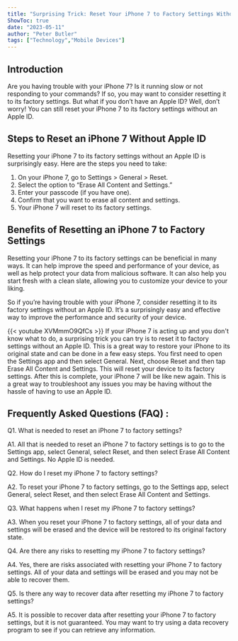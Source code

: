 ```yaml
---
title: "Surprising Trick: Reset Your iPhone 7 to Factory Settings Without an Apple ID!"
ShowToc: true 
date: "2023-05-11"
author: "Peter Butler" 
tags: ["Technology","Mobile Devices"]
---
```

## Introduction

Are you having trouble with your iPhone 7? Is it running slow or not responding to your commands? If so, you may want to consider resetting it to its factory settings. But what if you don’t have an Apple ID? Well, don’t worry! You can still reset your iPhone 7 to its factory settings without an Apple ID.

## Steps to Reset an iPhone 7 Without Apple ID

Resetting your iPhone 7 to its factory settings without an Apple ID is surprisingly easy. Here are the steps you need to take:

1. On your iPhone 7, go to Settings > General > Reset.
2. Select the option to “Erase All Content and Settings.”
3. Enter your passcode (if you have one).
4. Confirm that you want to erase all content and settings.
5. Your iPhone 7 will reset to its factory settings.

## Benefits of Resetting an iPhone 7 to Factory Settings

Resetting your iPhone 7 to its factory settings can be beneficial in many ways. It can help improve the speed and performance of your device, as well as help protect your data from malicious software. It can also help you start fresh with a clean slate, allowing you to customize your device to your liking. 

So if you’re having trouble with your iPhone 7, consider resetting it to its factory settings without an Apple ID. It’s a surprisingly easy and effective way to improve the performance and security of your device.

{{< youtube XVMmmO9QfCs >}} 
If your iPhone 7 is acting up and you don't know what to do, a surprising trick you can try is to reset it to factory settings without an Apple ID. This is a great way to restore your iPhone to its original state and can be done in a few easy steps. You first need to open the Settings app and then select General. Next, choose Reset and then tap Erase All Content and Settings. This will reset your device to its factory settings. After this is complete, your iPhone 7 will be like new again. This is a great way to troubleshoot any issues you may be having without the hassle of having to use an Apple ID.

## Frequently Asked Questions (FAQ) :
Q1. What is needed to reset an iPhone 7 to factory settings?

A1. All that is needed to reset an iPhone 7 to factory settings is to go to the Settings app, select General, select Reset, and then select Erase All Content and Settings. No Apple ID is needed.

Q2. How do I reset my iPhone 7 to factory settings?

A2. To reset your iPhone 7 to factory settings, go to the Settings app, select General, select Reset, and then select Erase All Content and Settings.

Q3. What happens when I reset my iPhone 7 to factory settings?

A3. When you reset your iPhone 7 to factory settings, all of your data and settings will be erased and the device will be restored to its original factory state.

Q4. Are there any risks to resetting my iPhone 7 to factory settings?

A4. Yes, there are risks associated with resetting your iPhone 7 to factory settings. All of your data and settings will be erased and you may not be able to recover them.

Q5. Is there any way to recover data after resetting my iPhone 7 to factory settings?

A5. It is possible to recover data after resetting your iPhone 7 to factory settings, but it is not guaranteed. You may want to try using a data recovery program to see if you can retrieve any information.


